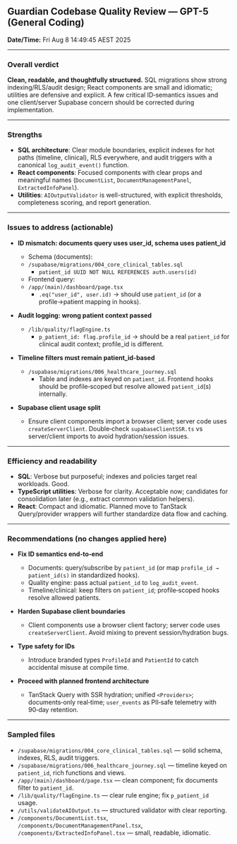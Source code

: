 ## Guardian Codebase Quality Review — GPT-5 (General Coding)

**Date/Time:** Fri Aug  8 14:49:45 AEST 2025

---

### Overall verdict

**Clean, readable, and thoughtfully structured.** SQL migrations show strong indexing/RLS/audit design; React components are small and idiomatic; utilities are defensive and explicit. A few critical ID‑semantics issues and one client/server Supabase concern should be corrected during implementation.

---

### Strengths

- **SQL architecture**: Clear module boundaries, explicit indexes for hot paths (timeline, clinical), RLS everywhere, and audit triggers with a canonical `log_audit_event()` function.
- **React components**: Focused components with clear props and meaningful names (`DocumentList`, `DocumentManagementPanel`, `ExtractedInfoPanel`).
- **Utilities**: `AIOutputValidator` is well-structured, with explicit thresholds, completeness scoring, and report generation.

---

### Issues to address (actionable)

- **ID mismatch: documents query uses user_id, schema uses patient_id**
  - Schema (documents):
  - `/supabase/migrations/004_core_clinical_tables.sql`
    - `patient_id UUID NOT NULL REFERENCES auth.users(id)`
  - Frontend query:
  - `/app/(main)/dashboard/page.tsx`
    - `.eq("user_id", user.id)` → should use `patient_id` (or a profile→patient mapping in hooks).

- **Audit logging: wrong patient context passed**
  - `/lib/quality/flagEngine.ts`
    - `p_patient_id: flag.profile_id` → should be a real `patient_id` for clinical audit context; profile_id is different.

- **Timeline filters must remain patient_id-based**
  - `/supabase/migrations/006_healthcare_journey.sql`
    - Table and indexes are keyed on `patient_id`. Frontend hooks should be profile‑scoped but resolve allowed `patient_id`(s) internally.

- **Supabase client usage split**
  - Ensure client components import a browser client; server code uses `createServerClient`. Double‑check `supabaseClientSSR.ts` vs server/client imports to avoid hydration/session issues.

---

### Efficiency and readability

- **SQL**: Verbose but purposeful; indexes and policies target real workloads. Good.
- **TypeScript utilities**: Verbose for clarity. Acceptable now; candidates for consolidation later (e.g., extract common validation helpers).
- **React**: Compact and idiomatic. Planned move to TanStack Query/provider wrappers will further standardize data flow and caching.

---

### Recommendations (no changes applied here)

- **Fix ID semantics end‑to‑end**
  - Documents: query/subscribe by `patient_id` (or map `profile_id → patient_id(s)` in standardized hooks).
  - Quality engine: pass actual `patient_id` to `log_audit_event`.
  - Timeline/clinical: keep filters on `patient_id`; profile‑scoped hooks resolve allowed patients.

- **Harden Supabase client boundaries**
  - Client components use a browser client factory; server code uses `createServerClient`. Avoid mixing to prevent session/hydration bugs.

- **Type safety for IDs**
  - Introduce branded types `ProfileId` and `PatientId` to catch accidental misuse at compile time.

- **Proceed with planned frontend architecture**
  - TanStack Query with SSR hydration; unified `<Providers>`; documents‑only real‑time; `user_events` as PII‑safe telemetry with 90‑day retention.

---

### Sampled files

- `/supabase/migrations/004_core_clinical_tables.sql` — solid schema, indexes, RLS, audit triggers.
- `/supabase/migrations/006_healthcare_journey.sql` — timeline keyed on `patient_id`, rich functions and views.
- `/app/(main)/dashboard/page.tsx` — clean component; fix documents filter to `patient_id`.
- `/lib/quality/flagEngine.ts` — clear rule engine; fix `p_patient_id` usage.
- `/utils/validateAIOutput.ts` — structured validator with clear reporting.
- `/components/DocumentList.tsx`, `/components/DocumentManagementPanel.tsx`, `/components/ExtractedInfoPanel.tsx` — small, readable, idiomatic.


